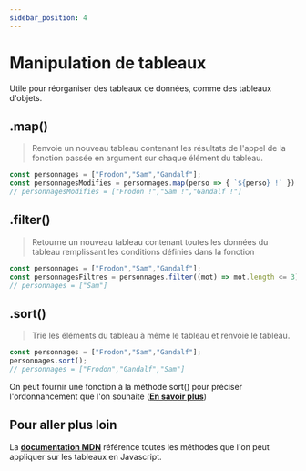 ```yaml
---
sidebar_position: 4
---
```


# Manipulation de tableaux

Utile pour réorganiser des tableaux de données, comme des tableaux d'objets.

## .map()
> Renvoie un nouveau tableau contenant les résultats de l'appel de la fonction passée en argument sur chaque élément du tableau.

```js
const personnages = ["Frodon","Sam","Gandalf"];
const personnagesModifies = personnages.map(perso => { `${perso} !` })
// personnagesModifies = ["Frodon !","Sam !","Gandalf !"]
```

## .filter() 

> Retourne un nouveau tableau contenant toutes les données du tableau remplissant les conditions définies dans la fonction

```js
const personnages = ["Frodon","Sam","Gandalf"];
const personnagesFiltres = personnages.filter((mot) => mot.length <= 3);
// personnages = ["Sam"]
```

## .sort()

> Trie les éléments du tableau à même le tableau et renvoie le tableau.

```js
const personnages = ["Frodon","Sam","Gandalf"];
personnages.sort();
// personnages = ["Frodon","Gandalf","Sam"]
```

On peut fournir une fonction à la méthode sort() pour préciser l'ordonnancement que l'on souhaite (**[En savoir plus](https://developer.mozilla.org/fr/docs/Web/JavaScript/Reference/Global_Objects/Array/sort#description)**)

## Pour aller plus loin

La **[documentation MDN](https://developer.mozilla.org/fr/docs/Web/JavaScript/Reference/Global_Objects/Array#m%C3%A9thodes_des_instances)** référence toutes les méthodes que l'on peut appliquer sur les tableaux en Javascript.